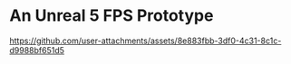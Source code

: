 # An Unreal 5 FPS Prototype

https://github.com/user-attachments/assets/8e883fbb-3df0-4c31-8c1c-d9988bf651d5
